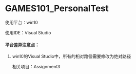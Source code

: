 # GAMES101_PersonalTest



使用平台：win10

使用IDE：Visual Studio





#### 平台差异注意点：

1. win10的Visual Studio中，所有的相对路径需要修改为绝对路径

   相关项目：Assignment3